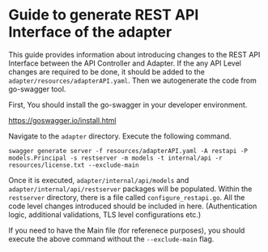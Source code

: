 # Guide to generate REST API Interface of the adapter

This guide provides information about introducing changes to the REST API Interface between the API Controller and Adapter. If the any API Level changes are required to be done, it should be added to the `adapter/resources/adapterAPI.yaml`. Then we autogenerate the code from go-swagger tool.

First, You should install the go-swagger in your developer environment.

https://goswagger.io/install.html

Navigate to the `adapter` directory. Execute the following command. 

```
swagger generate server -f resources/adapterAPI.yaml -A restapi -P models.Principal -s restserver -m models -t internal/api -r resources/license.txt --exclude-main
```

Once it is executed, `adapter/internal/api/models` and `adapter/internal/api/restserver` packages will be populated. Within the `restserver` directory, there is a file called `configure_restapi.go`. All the code level changes introduced should be included in here. (Authentication logic, additional validations, TLS level configurations etc.)

If you need to have the Main file (for referenece purposes), you should execute the above command without the `--exclude-main` flag.
